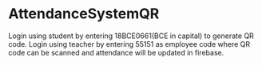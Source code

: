 # AttendanceSystemQR
Login using student by entering 18BCE0661(BCE in capital) to generate QR code.
Login using teacher by entering 55151 as employee code where QR code can be scanned and attendance will be updated in firebase.
